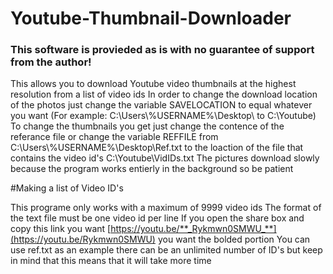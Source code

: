# Youtube-Thumbnail-Downloader
<h3>This software is provieded as is with no guarantee of support from the author!</h3>  
This allows you to download Youtube video thumbnails at the highest resolution from a list of video ids
In order to change the download location of the photos just change the variable SAVELOCATION to equal whatever you want (For example: C:\Users\%USERNAME%\Desktop\ to C:\Youtube)
To change the thumbnails you get just change the contence of the referance file or change the variable REFFILE from C:\Users\%USERNAME%\Desktop\Ref.txt to the loaction of the file that contains the video id's C:\Youtube\VidIDs.txt
The pictures download slowly because the program works entierly in the background so be patient

#Making a list of Video ID's

This programe only works with a maximum of 9999 video ids
The format of the text file must be one video id per line
If you open the share box and copy this link you want [https://youtu.be/**_Rykmwn0SMWU_**](https://youtu.be/Rykmwn0SMWU) you want the bolded portion
You can use ref.txt as an example
there can be an unlimited number of ID's but keep in mind that this means that it will take more time
